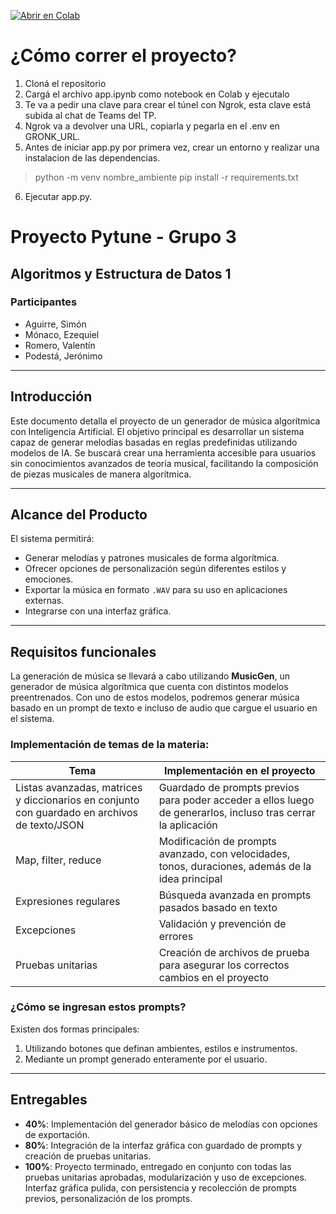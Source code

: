 [![Abrir en Colab](https://colab.research.google.com/assets/colab-badge.svg)](https://colab.research.google.com/github/siaguirre/Pytune/blob/colabNotebook/notebooks/app.ipynb)

# ¿Cómo correr el proyecto?
1. Cloná el repositorio
2. Cargá el archivo app.ipynb como notebook en Colab y ejecutalo
3. Te va a pedir una clave para crear el túnel con Ngrok, esta clave está subida al chat de Teams del TP.
4. Ngrok va a devolver una URL, copiarla y pegarla en el .env en GRONK_URL.
5. Antes de iniciar app.py por primera vez, crear un entorno y realizar una instalacion de las dependencias. 
> python -m venv nombre_ambiente
> pip install -r requirements.txt
6. Ejecutar app.py.

# Proyecto Pytune - Grupo 3

## Algoritmos y Estructura de Datos 1

### Participantes
- Aguirre, Simón
- Mónaco, Ezequiel
- Romero, Valentín
- Podestá, Jerónimo

---

## Introducción

Este documento detalla el proyecto de un generador de música algorítmica con Inteligencia Artificial. El objetivo principal es desarrollar un sistema capaz de generar melodías basadas en reglas predefinidas utilizando modelos de IA. Se buscará crear una herramienta accesible para usuarios sin conocimientos avanzados de teoría musical, facilitando la composición de piezas musicales de manera algorítmica.

---

## Alcance del Producto

El sistema permitirá:
- Generar melodías y patrones musicales de forma algorítmica.
- Ofrecer opciones de personalización según diferentes estilos y emociones.
- Exportar la música en formato `.WAV` para su uso en aplicaciones externas.
- Integrarse con una interfaz gráfica.

---

## Requisitos funcionales

La generación de música se llevará a cabo utilizando **MusicGen**, un generador de música algorítmica que cuenta con distintos modelos preentrenados. Con uno de estos modelos, podremos generar música basado en un prompt de texto e incluso de audio que cargue el usuario en el sistema.

### Implementación de temas de la materia:

| Tema | Implementación en el proyecto |
|------|------------------------------|
| Listas avanzadas, matrices y diccionarios en conjunto con guardado en archivos de texto/JSON | Guardado de prompts previos para poder acceder a ellos luego de generarlos, incluso tras cerrar la aplicación |
| Map, filter, reduce | Modificación de prompts avanzado, con velocidades, tonos, duraciones, además de la idea principal |
| Expresiones regulares | Búsqueda avanzada en prompts pasados basado en texto |
| Excepciones | Validación y prevención de errores |
| Pruebas unitarias | Creación de archivos de prueba para asegurar los correctos cambios en el proyecto |

### ¿Cómo se ingresan estos prompts?

Existen dos formas principales:
1. Utilizando botones que definan ambientes, estilos e instrumentos.
2. Mediante un prompt generado enteramente por el usuario.

---

## Entregables

- **40%**: Implementación del generador básico de melodías con opciones de exportación.
- **80%**: Integración de la interfaz gráfica con guardado de prompts y creación de pruebas unitarias.
- **100%**: Proyecto terminado, entregado en conjunto con todas las pruebas unitarias aprobadas, modularización y uso de excepciones. Interfaz gráfica pulida, con persistencia y recolección de prompts previos, personalización de los prompts.